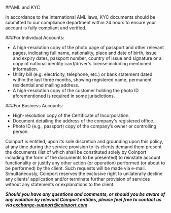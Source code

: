 ##AML and KYC

In accordance to the international AML laws, KYC documents should be submitted to our compliance department within 24 hours to ensure your account is fully compliant and verified.

###For Individual Accounts:
- A high-resolution copy of the photo page of passport and other relevant pages, indicating full name, nationality, place and date of birth, issue and expiry dates, passport number, country of issue and signature or a copy of national identity card/driver's license including mentioned information.
- Utility bill (e.g. electricity, telephone, etc.) or bank statement dated within the last three months, showing registered name, permanent residential and mailing address.
- A high-resolution copy of the customer holding the photo ID aforementioned is required in some jurisdictions.

###For Business Accounts:
- High-resolution copy of the Certificate of Incorporation.
- Document detailing the address of the company's registered office.
- Photo ID (e.g., passport) copy of the company’s owner or controlling person.

Coinport is entitled, upon its sole discretion and grounding upon this policy, at any time during the service provision to its clients demand them present the documents (list of which shall be constituted solely by Coinport including the form of the documents to be presented) to reinstate account functionality or justify any other action (or operation) performed (or about to be performed) by the client. Such requests will be made via e-mail. Simultaneously, Coinport reserves the exclusive right to unilaterally decline any clients' application and/or terminate further provision of services without any statements or explanations to the client.

***Should you have any questions and comments, or should you be aware of any violation by relevant Coinport entities, please feel free to contact us via exchange-support@coinport.com***
